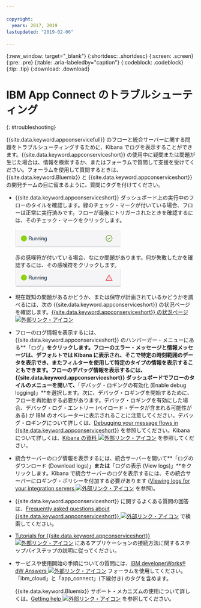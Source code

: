 ```yaml
---

copyright:
  years: 2017, 2019
lastupdated: "2019-02-06"

---
```


{:new_window: target="_blank"}
{:shortdesc: .shortdesc}
{:screen: .screen}
{:pre: .pre}
{:table: .aria-labeledby="caption"}
{:codeblock: .codeblock}
{:tip: .tip} 
{:download: .download}


# IBM App Connect のトラブルシューティング
{: #troubleshooting}

{{site.data.keyword.appconservicefull}} のフローと統合サーバーに関する問題をトラブルシューティングするために、Kibana でログを表示することができます。{{site.data.keyword.appconserviceshort}} の使用中に疑問または問題が生じた場合は、情報を検索するか、またはフォーラムで質問して支援を受けてください。フォーラムを使用して質問するときは、{{site.data.keyword.Bluemix}} と {{site.data.keyword.appconserviceshort}} の開発チームの目に留まるように、質問にタグを付けてください。

-   {{site.data.keyword.appconserviceshort}} ダッシュボード上の実行中のフローのタイルを確認します。緑のチェック・マークが付いている場合、フローは正常に実行済みです。フローが最後にトリガーされたときを確認するには、そのチェック・マークをクリックします。

    ![フローが正常に実行済みであることを示しているスクリーン・ショット](/images/SuccessfulFlow.jpg)

    赤の感嘆符が付いている場合、なにか問題があります。何が失敗したかを確認するには、その感嘆符をクリックします。![フローに問題があることを示しているスクリーン・ショット](/images/ErroredFlow.jpg)

-   現在既知の問題があるかどうか、または保守が計画されているかどうかを調べるには、次の {{site.data.keyword.appconserviceshort}} の状況ページを確認します。[{{site.data.keyword.appconserviceshort}} の状況ページ ![外部リンク・アイコン](../../icons/launch-glyph.svg "外部リンク・アイコン")](https://developer.ibm.com/integration/docs/app-connect/app-connect-status/)
-   フローのログ情報を表示するには、{{site.data.keyword.appconserviceshort}} のハンバーガー・メニューにある**「ログ」**をクリックします。フローのエラー・メッセージと情報メッセージは、デフォルトでは Kibana に表示され、そこで特定の時刻範囲のデータを表示でき、またフィルターを使用して特定のタイプの情報を表示することもできます。フローのデバッグ情報を表示するには、{{site.data.keyword.appconserviceshort}} ダッシュボードでフローのタイルのメニューを開いて、**「デバッグ・ロギングの有効化 (Enable debug logging)」**を選択します。次に、デバッグ・ロギングを開始するために、フローを再始動する必要があります。デバッグ・ロギングを有効にした場合、デバッグ・ログ・エントリー (ペイロード・データが含まれる可能性がある) が IBM のオペレーターに表示されることに注意してください。デバッグ・ロギングについて詳しくは、[Debugging your message flows in {{site.data.keyword.appconserviceshort}}](https://developer.ibm.com/integration/docs/app-connect/tutorials-for-ibm-app-connect/debugging-message-flows-ibm-app-connect/) を参照してください。Kibana について詳しくは、[Kibana の資料 ![外部リンク・アイコン](../../icons/launch-glyph.svg "外部リンク・アイコン")](https://www.elastic.co/guide/en/kibana/4.0/discover.html) を参照してください。
-   統合サーバーのログ情報を表示するには、統合サーバーを開いて**「ログのダウンロード (Download logs)」**または**「ログの表示 (View logs)」**をクリックします。Kibana で統合サーバーのログを表示するには、その統合サーバーにロギング・ポリシーを付加する必要があります ([Viewing logs for your integration servers ![外部リンク・アイコン](../../icons/launch-glyph.svg "外部リンク・アイコン")](https://developer.ibm.com/integration/docs/app-connect/tutorials-for-ibm-app-connect/running-your-ibm-integration-bus-solutions-in-ibm-app-connect-enterprise-beta-plan/viewing-logs-for-your-integration-servers-in-app-connect-enterprise-beta) を参照)。
-   {{site.data.keyword.appconserviceshort}} に関するよくある質問の回答は、[Frequently asked questions about {{site.data.keyword.appconserviceshort}}
![外部リンク・アイコン](../../icons/launch-glyph.svg "外部リンク・アイコン")](https://developer.ibm.com/integration/docs/app-connect/faq/) で検索してください。
-   [Tutorials for {{site.data.keyword.appconserviceshort}} ![外部リンク・アイコン](../../icons/launch-glyph.svg "外部リンク・アイコン")](https://developer.ibm.com/integration/docs/app-connect/tutorials-for-ibm-app-connect/) にあるアプリケーションの接続方法に関するステップバイステップの説明に従ってください。
-   サービスや使用開始の手順についての質問には、[IBM developerWorks&reg; dW Answers ![外部リンク・アイコン](../../icons/launch-glyph.svg "外部リンク・アイコン")](https://developer.ibm.com/answers/topics/app_connect/?smartspace=bluemix) フォーラムを使用してください。「ibm_cloud」と「app_connect」(下線付き) のタグを含めます。

    {{site.data.keyword.Bluemix}} サポート・メカニズムの使用について詳しくは、[Getting help ![外部リンク・アイコン](../../icons/launch-glyph.svg "外部リンク・アイコン")](https://console.ng.bluemix.net/docs/support/index.html#getting-help) を参照してください。


